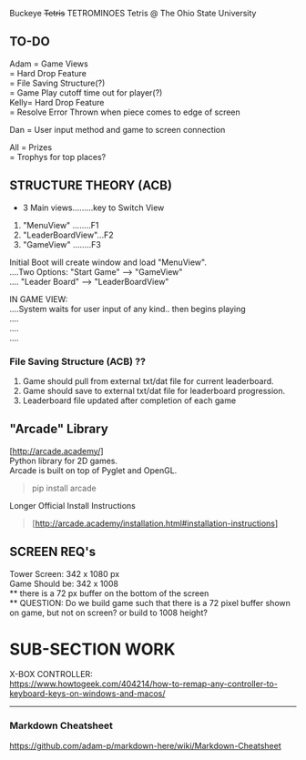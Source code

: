 Buckeye ~~Tetris~~ TETROMINOES
Tetris @ The Ohio State University

## TO-DO
Adam = Game Views  
     = Hard Drop Feature  
     = File Saving Structure(?)  
     = Game Play cutoff time out for player(?)  
Kelly= Hard Drop Feature  
     = Resolve Error Thrown when piece comes to edge of screen

Dan  = User input method and game to screen connection  

All  = Prizes  
     = Trophys for top places?  

## STRUCTURE THEORY (ACB)  
- 3 Main views.........key to Switch View  
1. "MenuView"  ........F1  
2. "LeaderBoardView"...F2  
3. "GameView"  ........F3  

Initial Boot will create window and load "MenuView".  
....Two Options: "Start Game"    --> "GameView"  
....             "Leader Board"  --> "LeaderBoardView"  

IN GAME VIEW:  
....System waits for user input of any kind.. then begins playing  
....  
....  
....  

### File Saving Structure (ACB) ??  
1. Game should pull from external txt/dat file for current leaderboard.  
2. Game should save to external txt/dat file for leaderboard progression.  
3. Leaderboard file updated after completion of each game  




## "Arcade" Library
[http://arcade.academy/]  
Python library for 2D games.   
Arcade is built on top of Pyglet and OpenGL.  

> pip install arcade

Longer Official Install Instructions  
> [http://arcade.academy/installation.html#installation-instructions]



## SCREEN REQ's
Tower Screen:     342 x 1080 px  
Game Should be:   342 x 1008  
** there is a 72 px buffer on the bottom of the screen  
** QUESTION: Do we build game such that there is a 72 pixel buffer shown on game, but not on screen? or build to 1008 height?  

# SUB-SECTION WORK
X-BOX CONTROLLER:  
https://www.howtogeek.com/404214/how-to-remap-any-controller-to-keyboard-keys-on-windows-and-macos/




-----------------------------------------------  
### Markdown Cheatsheet
https://github.com/adam-p/markdown-here/wiki/Markdown-Cheatsheet
